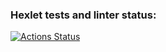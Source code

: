 ### Hexlet tests and linter status:
[![Actions Status](https://github.com/nikulina2454/frontend-project-44/workflows/hexlet-check/badge.svg)](https://github.com/nikulina2454/frontend-project-44/actions)